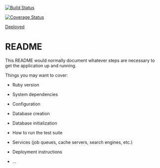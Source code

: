 [![Build Status](https://img.shields.io/endpoint.svg?url=https%3A%2F%2Factions-badge.atrox.dev%2FGraph1589%2Ftask-manager%2Fbadge%3Fref%3Ddevelop&style=flat)](https://actions-badge.atrox.dev/Graph1589/task-manager/goto?ref=develop)


[![Coverage Status](https://coveralls.io/repos/github/Graph1589/task-manager/badge.svg?branch=develop)](https://coveralls.io/github/Graph1589/task-manager?branch=develop)

[Deployed](https://ancient-waters-93047.herokuapp.com/)


# README

This README would normally document whatever steps are necessary to get the
application up and running.

Things you may want to cover:

* Ruby version

* System dependencies

* Configuration

* Database creation

* Database initialization

* How to run the test suite

* Services (job queues, cache servers, search engines, etc.)

* Deployment instructions

* ...
